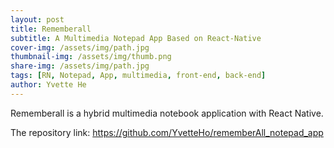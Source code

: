```yaml
---
layout: post
title: Rememberall
subtitle: A Multimedia Notepad App Based on React-Native
cover-img: /assets/img/path.jpg
thumbnail-img: /assets/img/thumb.png
share-img: /assets/img/path.jpg
tags: [RN, Notepad, App, multimedia, front-end, back-end]
author: Yvette He
---
```


Rememberall is a hybrid multimedia notebook application with React Native.

The repository link:
https://github.com/YvetteHo/rememberAll_notepad_app